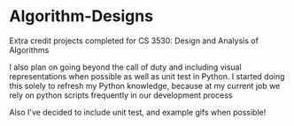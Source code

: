 # Algorithm-Designs
Extra credit projects completed for CS 3530: Design and Analysis of Algorithms

 I also plan on going beyond the call of duty and including visual representations 
 when possible as well as unit test in Python. I started doing this solely to 
 refresh my Python knowledge, because at my current job we rely on python 
 scripts frequently in our development process
 
 Also I've decided to include unit test, and example gifs when possible!
